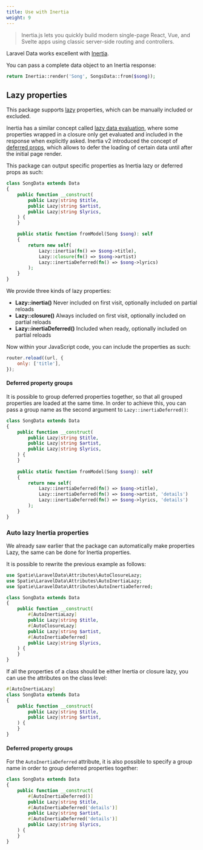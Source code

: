 ```yaml
---
title: Use with Inertia
weight: 9
---
```


> Inertia.js lets you quickly build modern single-page React, Vue, and Svelte apps using classic server-side routing and
> controllers.

Laravel Data works excellent with [Inertia](https://inertiajs.com).

You can pass a complete data object to an Inertia response:

```php
return Inertia::render('Song', SongsData::from($song));
```

## Lazy properties

This package supports [lazy](https://spatie.be/docs/laravel-data/v4/as-a-resource/lazy-properties) properties, which can
be manually included or excluded.

Inertia has a similar concept called [lazy data evaluation](https://inertiajs.com/partial-reloads#lazy-data-evaluation),
where some properties wrapped in a closure only get evaluated and included in the response when explicitly asked.
Inertia v2 introduced the concept of [deferred props](https://inertiajs.com/deferred-props), which allows to defer the
loading of certain data until after the initial page render.

This package can output specific properties as Inertia lazy or deferred props as such:

```php
class SongData extends Data
{
    public function __construct(
        public Lazy|string $title,
        public Lazy|string $artist,
        public Lazy|string $lyrics,
    ) {
    }

    public static function fromModel(Song $song): self
    {
        return new self(
            Lazy::inertia(fn() => $song->title),
            Lazy::closure(fn() => $song->artist)
            Lazy::inertiaDeferred(fn() => $song->lyrics)
        );
    }
}
```

We provide three kinds of lazy properties:

- **Lazy::inertia()** Never included on first visit, optionally included on partial reloads
- **Lazy::closure()** Always included on first visit, optionally included on partial reloads
- **Lazy::inertiaDeferred()** Included when ready, optionally included on partial reloads

Now within your JavaScript code, you can include the properties as such:

```js
router.reload((url, {
    only: ['title'],
});
```

#### Deferred property groups

It is possible to group deferred properties together, so that all grouped properties are loaded at the same time. In
order to achieve this, you can pass a group name as the second argument to `Lazy::inertiaDeferred()`:

```php
class SongData extends Data
{
    public function __construct(
        public Lazy|string $title,
        public Lazy|string $artist,
        public Lazy|string $lyrics,
    ) {
    }
    
    public static function fromModel(Song $song): self
    {
        return new self(
            Lazy::inertiaDeferred(fn() => $song->title),
            Lazy::inertiaDeferred(fn() => $song->artist, 'details')
            Lazy::inertiaDeferred(fn() => $song->lyrics, 'details')
        );
    }
}
```

### Auto lazy Inertia properties

We already saw earlier that the package can automatically make properties Lazy, the same can be done for Inertia
properties.

It is possible to rewrite the previous example as follows:

```php
use Spatie\LaravelData\Attributes\AutoClosureLazy;
use Spatie\LaravelData\Attributes\AutoInertiaLazy;
use Spatie\LaravelData\Attributes\AutoInertiaDeferred;

class SongData extends Data
{
    public function __construct(
        #[AutoInertiaLazy]
        public Lazy|string $title,
        #[AutoClosureLazy]
        public Lazy|string $artist,
        #[AutoInertiaDeferred]
        public Lazy|string $lyrics,
    ) {
    }
}
```

If all the properties of a class should be either Inertia or closure lazy, you can use the attributes on the class
level:

```php
#[AutoInertiaLazy]
class SongData extends Data
{
    public function __construct(
        public Lazy|string $title,
        public Lazy|string $artist,
    ) {
    }
}
```

#### Deferred property groups

For the `AutoInertiaDeferred` attribute, it is also possible to specify a group name in order to group deferred
properties together:

```php
class SongData extends Data
{
    public function __construct(
        #[AutoInertiaDeferred()]
        public Lazy|string $title,
        #[AutoInertiaDeferred('details')]
        public Lazy|string $artist,
        #[AutoInertiaDeferred('details')]
        public Lazy|string $lyrics,
    ) {
    }
}
```
